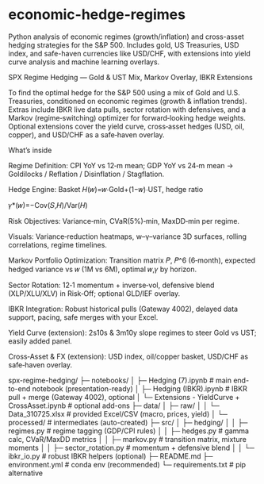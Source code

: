 # economic-hedge-regimes
Python analysis of economic regimes (growth/inflation) and cross-asset hedging strategies for the S&amp;P 500. Includes gold, US Treasuries, USD index, and safe-haven currencies like USD/CHF, with extensions into yield curve analysis and machine learning overlays.

SPX Regime Hedging — Gold & UST Mix, Markov Overlay, IBKR Extensions

To find the optimal hedge for the S&P 500 using a mix of Gold and U.S. Treasuries, conditioned on economic regimes (growth & inflation trends).
Extras include IBKR live data pulls, sector rotation with defensives, and a Markov (regime‑switching) optimizer for forward‑looking hedge weights. Optional extensions cover the yield curve, cross‑asset hedges (USD, oil, copper), and USD/CHF as a safe‑haven overlay.

What’s inside

Regime Definition: CPI YoY vs 12‑m mean; GDP YoY vs 24‑m mean → Goldilocks / Reflation / Disinflation / Stagflation.

Hedge Engine: 
Basket 𝐻(𝑤)=𝑤⋅Gold+(1−𝑤)⋅UST, hedge ratio

𝛾\*(𝑤)=−Cov(𝑆,𝐻)/Var(𝐻)

Risk Objectives: Variance‑min, CVaR(5%)‑min, MaxDD‑min per regime.

Visuals: Variance‑reduction heatmaps, w–γ–variance 3D surfaces, rolling correlations, regime timelines.

Markov Portfolio Optimization: Transition matrix 
𝑃, 𝑃^6 (6‑month), expected hedged variance vs 𝑤 (1M vs 6M), optimal 𝑤,𝛾 by horizon.

Sector Rotation: 12‑1 momentum + inverse‑vol, defensive blend (XLP/XLU/XLV) in Risk‑Off; optional GLD/IEF overlay.

IBKR Integration: Robust historical pulls (Gateway 4002), delayed data support, pacing, safe merges with your Excel.

Yield Curve (extension): 2s10s & 3m10y slope regimes to steer Gold vs UST; easily added panel.

Cross‑Asset & FX (extension): USD index, oil/copper basket, USD/CHF as safe‑haven overlay.

spx-regime-hedging/
├─ notebooks/
│  ├─ Hedging (7).ipynb           # main end-to-end notebook (presentation-ready)
│  ├─ Hedging (IBKR).ipynb        # IBKR pull + merge (Gateway 4002), optional
│  └─ Extensions - YieldCurve + CrossAsset.ipynb  # optional add-ons
├─ data/
│  ├─ raw/
│  │  └─ Data_310725.xlsx         # provided Excel/CSV (macro, prices, yield)
│  └─ processed/                  # intermediates (auto-created)
├─ src/
│  ├─ hedging/
│  │  ├─ regimes.py               # regime tagging (GDP/CPI rules)
│  │  ├─ hedges.py                # gamma calc, CVaR/MaxDD metrics
│  │  ├─ markov.py                # transition matrix, mixture moments
│  │  ├─ sector_rotation.py       # momentum + defensive blend
│  │  └─ ibkr_io.py               # robust IBKR helpers (optional)
├─ README.md
├─ environment.yml                # conda env (recommended)
└─ requirements.txt               # pip alternative
